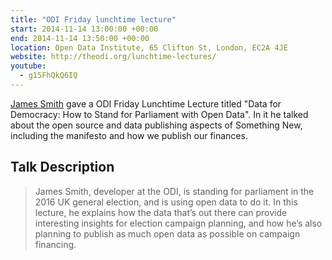 ```yaml
---
title: "ODI Friday lunchtime lecture"
start: 2014-11-14 13:00:00 +00:00
end: 2014-11-14 13:50:00 +00:00
location: Open Data Institute, 65 Clifton St, London, EC2A 4JE
website: http://theodi.org/lunchtime-lectures/
youtube:
  - g15FhQkQ6IQ
---
```


[James Smith](/people/james-smith) gave a ODI Friday Lunchtime Lecture titled "Data for Democracy: How to Stand for Parliament with Open Data". In it he talked about the open source and data publishing aspects of Something New, including the manifesto and how we publish our finances.

## Talk Description

> James Smith, developer at the ODI, is standing for parliament in the 2016 UK general election, and is using open data to do it. In this lecture, he explains how the data that’s out there can provide interesting insights for election campaign planning, and how he’s also planning to publish as much open data as possible on campaign financing.